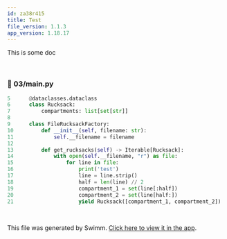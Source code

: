 ```yaml
---
id: za38r415
title: Test
file_version: 1.1.3
app_version: 1.18.17
---
```


This is some doc

<br/>


<!-- NOTE-swimm-snippet: the lines below link your snippet to Swimm -->
### 📄 03/main.py
<!-- collapsed -->

```python
5      @dataclasses.dataclass
6      class Rucksack:
7          compartments: list[set[str]]
8      
9      class FileRucksackFactory:
10         def __init__(self, filename: str):
11             self.__filename = filename
12             
13         def get_rucksacks(self) -> Iterable[Rucksack]:
14             with open(self.__filename, "r") as file:
15                 for line in file:
16                     print('test')
17                     line = line.strip()
18                     half = len(line) // 2
19                     compartment_1 = set(line[:half])
20                     compartment_2 = set(line[half:])
21                     yield Rucksack([compartment_1, compartment_2])
```

<br/>

This file was generated by Swimm. [Click here to view it in the app](https://app.swimm.io/repos/Z2l0aHViJTNBJTNBYWR2ZW50b2Zjb2RlLTIwMjIlM0ElM0FNYXhpaW1lZWI=/docs/za38r415).
